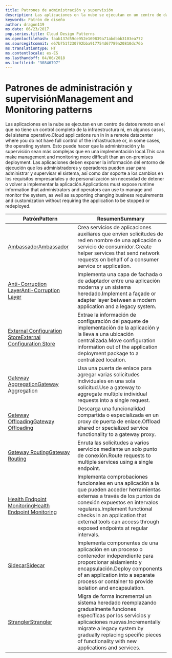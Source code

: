 ```yaml
---
title: Patrones de administración y supervisión
description: Las aplicaciones en la nube se ejecutan en un centro de datos remoto en el que no tiene un control completo de la infraestructura ni, en algunos casos, del sistema operativo. Esto puede hacer que la administración y la supervisión sean más complejas que en una implementación local. Las aplicaciones deben exponer la información del entorno de ejecución que los administradores y operadores pueden usar para administrar y supervisar el sistema, así como dar soporte a los cambios en los requisitos empresariales y de personalización sin necesidad de detener o volver a implementar la aplicación.
keywords: Patrón de diseño
author: dragon119
ms.date: 06/23/2017
pnp.series.title: Cloud Design Patterns
ms.openlocfilehash: faab137d59ce952e169839a71abdbbb3103ea772
ms.sourcegitcommit: e67b751f230792bba917754d67789a20810dc76b
ms.translationtype: HT
ms.contentlocale: es-ES
ms.lasthandoff: 04/06/2018
ms.locfileid: "30846797"
---
```

# <a name="management-and-monitoring-patterns"></a><span data-ttu-id="6ecfe-106">Patrones de administración y supervisión</span><span class="sxs-lookup"><span data-stu-id="6ecfe-106">Management and Monitoring patterns</span></span>

<span data-ttu-id="6ecfe-107">Las aplicaciones en la nube se ejecutan en un centro de datos remoto en el que no tiene un control completo de la infraestructura ni, en algunos casos, del sistema operativo.</span><span class="sxs-lookup"><span data-stu-id="6ecfe-107">Cloud applications run in in a remote datacenter where you do not have full control of the infrastructure or, in some cases, the operating system.</span></span> <span data-ttu-id="6ecfe-108">Esto puede hacer que la administración y la supervisión sean más complejas que en una implementación local.</span><span class="sxs-lookup"><span data-stu-id="6ecfe-108">This can make management and monitoring more difficult than an on-premises deployment.</span></span> <span data-ttu-id="6ecfe-109">Las aplicaciones deben exponer la información del entorno de ejecución que los administradores y operadores pueden usar para administrar y supervisar el sistema, así como dar soporte a los cambios en los requisitos empresariales y de personalización sin necesidad de detener o volver a implementar la aplicación.</span><span class="sxs-lookup"><span data-stu-id="6ecfe-109">Applications must expose runtime information that administrators and operators can use to manage and monitor the system, as well as supporting changing business requirements and customization without requiring the application to be stopped or redeployed.</span></span>


|                              <span data-ttu-id="6ecfe-110">Patrón</span><span class="sxs-lookup"><span data-stu-id="6ecfe-110">Pattern</span></span>                               |                                                              <span data-ttu-id="6ecfe-111">Resumen</span><span class="sxs-lookup"><span data-stu-id="6ecfe-111">Summary</span></span>                                                              |
|--------------------------------------------------------------------|-----------------------------------------------------------------------------------------------------------------------------------|
|                   [<span data-ttu-id="6ecfe-112">Ambassador</span><span class="sxs-lookup"><span data-stu-id="6ecfe-112">Ambassador</span></span>](../ambassador.md)                   |                 <span data-ttu-id="6ecfe-113">Crea servicios de aplicaciones auxiliares que envíen solicitudes de red en nombre de una aplicación o servicio de consumidor.</span><span class="sxs-lookup"><span data-stu-id="6ecfe-113">Create helper services that send network requests on behalf of a consumer service or application.</span></span>                 |
|        [<span data-ttu-id="6ecfe-114">Anti-Corruption Layer</span><span class="sxs-lookup"><span data-stu-id="6ecfe-114">Anti-Corruption Layer</span></span>](../anti-corruption-layer.md)        |                       <span data-ttu-id="6ecfe-115">Implementa una capa de fachada o de adaptador entre una aplicación moderna y un sistema heredado.</span><span class="sxs-lookup"><span data-stu-id="6ecfe-115">Implement a façade or adapter layer between a modern application and a legacy system.</span></span>                       |
| [<span data-ttu-id="6ecfe-116">External Configuration Store</span><span class="sxs-lookup"><span data-stu-id="6ecfe-116">External Configuration Store</span></span>](../external-configuration-store.md) |                <span data-ttu-id="6ecfe-117">Extrae la información de configuración del paquete de implementación de la aplicación y la lleva a una ubicación centralizada.</span><span class="sxs-lookup"><span data-stu-id="6ecfe-117">Move configuration information out of the application deployment package to a centralized location.</span></span>                |
|          [<span data-ttu-id="6ecfe-118">Gateway Aggregation</span><span class="sxs-lookup"><span data-stu-id="6ecfe-118">Gateway Aggregation</span></span>](../gateway-aggregation.md)          |                          <span data-ttu-id="6ecfe-119">Usa una puerta de enlace para agregar varias solicitudes individuales en una sola solicitud.</span><span class="sxs-lookup"><span data-stu-id="6ecfe-119">Use a gateway to aggregate multiple individual requests into a single request.</span></span>                           |
|           [<span data-ttu-id="6ecfe-120">Gateway Offloading</span><span class="sxs-lookup"><span data-stu-id="6ecfe-120">Gateway Offloading</span></span>](../gateway-offloading.md)           |                              <span data-ttu-id="6ecfe-121">Descarga una funcionalidad compartida o especializada en un proxy de puerta de enlace.</span><span class="sxs-lookup"><span data-stu-id="6ecfe-121">Offload shared or specialized service functionality to a gateway proxy.</span></span>                              |
|              [<span data-ttu-id="6ecfe-122">Gateway Routing</span><span class="sxs-lookup"><span data-stu-id="6ecfe-122">Gateway Routing</span></span>](../gateway-routing.md)              |                                   <span data-ttu-id="6ecfe-123">Enruta las solicitudes a varios servicios mediante un solo punto de conexión.</span><span class="sxs-lookup"><span data-stu-id="6ecfe-123">Route requests to multiple services using a single endpoint.</span></span>                                    |
|   [<span data-ttu-id="6ecfe-124">Health Endpoint Monitoring</span><span class="sxs-lookup"><span data-stu-id="6ecfe-124">Health Endpoint Monitoring</span></span>](../health-endpoint-monitoring.md)   |   <span data-ttu-id="6ecfe-125">Implementa comprobaciones funcionales en una aplicación a la que pueden acceder herramientas externas a través de los puntos de conexión expuestos en intervalos regulares.</span><span class="sxs-lookup"><span data-stu-id="6ecfe-125">Implement functional checks in an application that external tools can access through exposed endpoints at regular intervals.</span></span>    |
|                      [<span data-ttu-id="6ecfe-126">Sidecar</span><span class="sxs-lookup"><span data-stu-id="6ecfe-126">Sidecar</span></span>](../sidecar.md)                      |         <span data-ttu-id="6ecfe-127">Implementa componentes de una aplicación en un proceso o contenedor independiente para proporcionar aislamiento y encapsulación.</span><span class="sxs-lookup"><span data-stu-id="6ecfe-127">Deploy components of an application into a separate process or container to provide isolation and encapsulation.</span></span>          |
|                    [<span data-ttu-id="6ecfe-128">Strangler</span><span class="sxs-lookup"><span data-stu-id="6ecfe-128">Strangler</span></span>](../strangler.md)                    | <span data-ttu-id="6ecfe-129">Migra de forma incremental un sistema heredado reemplazando gradualmente funciones específicas por los servicios y aplicaciones nuevas.</span><span class="sxs-lookup"><span data-stu-id="6ecfe-129">Incrementally migrate a legacy system by gradually replacing specific pieces of functionality with new applications and services.</span></span> |

